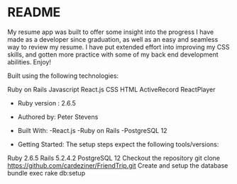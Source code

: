 # README

My resume app was built to offer some insight into the progress I have made as a developer since graduation, as well as an easy and seamless way to review my resume. I have put extended effort into improving my CSS skills, and gotten more practice with some of my back end development abilities. Enjoy!

Built using the following technologies:

Ruby on Rails
Javascript
React.js
CSS
HTML
ActiveRecord
ReactPlayer

* Ruby version : 2.6.5

* Authored by: Peter Stevens

* Built With:
  -React.js
  -Ruby on Rails
  -PostgreSQL 12

* Getting Started:
The setup steps expect the following tools/versions:

Ruby 2.6.5
Rails 5.2.4.2
PostgreSQL 12
Checkout the repository
git clone https://github.com/cardeziner/FriendTrip.git
Create and setup the database
bundle exec rake db:setup
